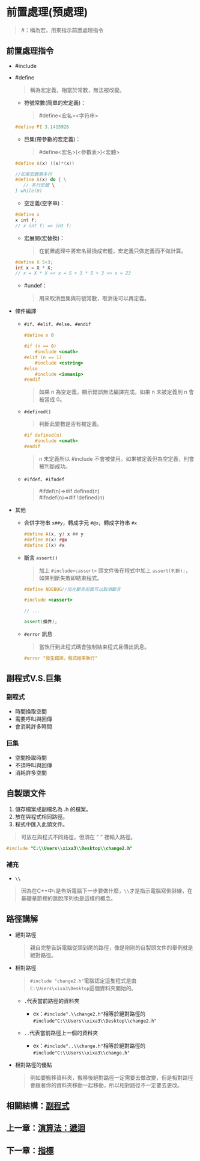 # 前置處理(預處理)
> #：稱為宏，用來指示前置處理指令

## 前置處理指令
  - #include
  - #define
    
     > 稱為宏定義，相當於常數，無法被改變。

     - 符號常數(簡單的宏定義)：

       > #define<宏名><字符串>

     ```cpp
     #define PI 3.1415926
     ```
     - 巨集(帶參數的宏定義)：
       
       > #define<宏名>(<參數表>)<宏體>

     ```cpp
     #define A(x) ((x)*(x))

     //如果宏體需多行
     #define A(x) do { \
        // 多行宏體 \
     } while(0)
     ```
     
     - 空定義(空字串)：
    
     ```cpp
     #define x
     x int f;
     // x int f; => int f;
     ```

     - 宏展開(宏替換)：
    
       > 在前置處理中將宏名替換成宏體，宏定義只做定義而不做計算。

     ```cpp
     #define X 5+3;
     int x = X * X;
     // x = X * X => x = 5 + 3 * 5 + 3 => x = 23
     ```
     - #undef：
    
       > 用來取消巨集與符號常數，取消後可以再定義。
     
  - 條件編譯
    
    - `#if`、`#elif`、`#else`、`#endif`
    
      ```cpp
      #define n 0
      
      #if (n == 0)
          #include <cmath>
      #elif (n == 1)
          #include <cstring>
      #else
          #include <iomanip>
      #endif
      ```
      > 如果 n 為空定義，顯示錯誤無法編譯完成。如果 n 未被定義則 n 會被當成 0。
    
    - `#defined()`
    
      > 判斷此變數是否有被定義。
      ```cpp
      #if defined(n)
          #include <cmath>
      #endif
      ```
      
      > n 未定義所以 #include <cmath> 不會被使用。如果被定義但為空定義，則會被判斷成功。

    - `#ifdef`、`#ifndef`
      
      > #ifdef(n)=>#if  defined(n)  
      > #ifndef(n)=>#if  !defined(n)

  - 其他
    
    - 合併字符串 `x##y`，轉成字元 `#@x`，轉成字符串 `#x`
    
      ```cpp
      #define A(x, y) x ## y
      #define B(x) #@x
      #define C(x) #x
      ```

    - 斷言 `assert()`
      
      >加上 `#include<cassert>` 頭文件後在程式中加上 `assert(判斷);`，如果判斷失敗即結束程式。
      
      ```cpp
      #define NDEBUG//加在斷言前面可以取消斷言

      #include <cassert>
      
      // ...
      
      assert(條件);
      ```

    - `#error` 訊息
   

      >當執行到此程式碼會強制結束程式且傳出訊息。
      
      ```cpp
      #error "發生錯誤，程式結束執行"
      ```
## 副程式V.S.巨集

### 副程式

- 時間換取空間
- 需要呼叫與回傳
- 會消耗許多時間

### 巨集

- 空間換取時間
- 不須呼叫與回傳
- 消耗許多空間

## 自製頭文件

  1. 儲存檔案成副檔名為 .h 的檔案。
  2. 放在與程式相同路徑。
  3. 程式中匯入此頭文件。

  > 可放在與程式不同路徑，但須在 " " 裡輸入路徑。

  ```cpp
  #include "C:\\Users\\xixa3\\Desktop\\change2.h"
  ```

### 補充

- `\\`
    
> 因為在C++中`\`是告訴電腦下一步要做什麼，`\\`才是指示電腦寫倒斜線，在基礎章節裡的跳脫序列也是這樣的概念。
    
## 路徑講解
      
  - 絕對路徑

    > 親自完整告訴電腦從頭到尾的路徑，像是剛剛的自製頭文件的舉例就是絕對路徑。
    
  - 相對路徑
    
    > `#include "change2.h"`電腦認定這隻程式是由`C:\Users\xixa3\Desktop`這個資料夾開始的。

    - `.`代表當前路徑的資料夾
    
      - ex：`#include".\\change2.h"`相等於絕對路徑的`#include"C:\\Users\\xixa3\\Desktop\\change2.h"`
      
    - `..`代表當前路徑上一個的資料夾
    
      - ex：`#include"..\\change.h"`相等於絕對路徑的`#include"C:\\Users\\xixa3\\change.h"`

  - 相對路徑的優點
    
      > 例如要搬移資料夾，搬移後絕對路徑一定需要去做改變，但是相對路徑會跟著你的資料夾移動一起移動，所以相對路徑不一定要去更改。
      
## 相關結構：[副程式](https://github.com/xixa3333/C-Plus-Plus-Textbook/blob/main/%E5%89%AF%E7%A8%8B%E5%BC%8F.md)
## 上一章：[演算法：遞迴](https://github.com/xixa3333/C-Plus-Plus-Textbook/blob/main/%E6%BC%94%E7%AE%97%E6%B3%95%EF%BC%9A%E9%81%9E%E8%BF%B4.md)
## 下一章：[指標](https://github.com/xixa3333/C-Plus-Plus-Textbook/blob/main/%E6%8C%87%E6%A8%99.md)
